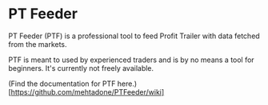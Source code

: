 # PT Feeder

PT Feeder (PTF) is a professional tool to feed Profit Trailer with data fetched from the markets. 

PTF is meant to used by experienced traders and is by no means a tool for beginners. It's currently not freely available.

(Find the documentation for PTF here.)[https://github.com/mehtadone/PTFeeder/wiki]
